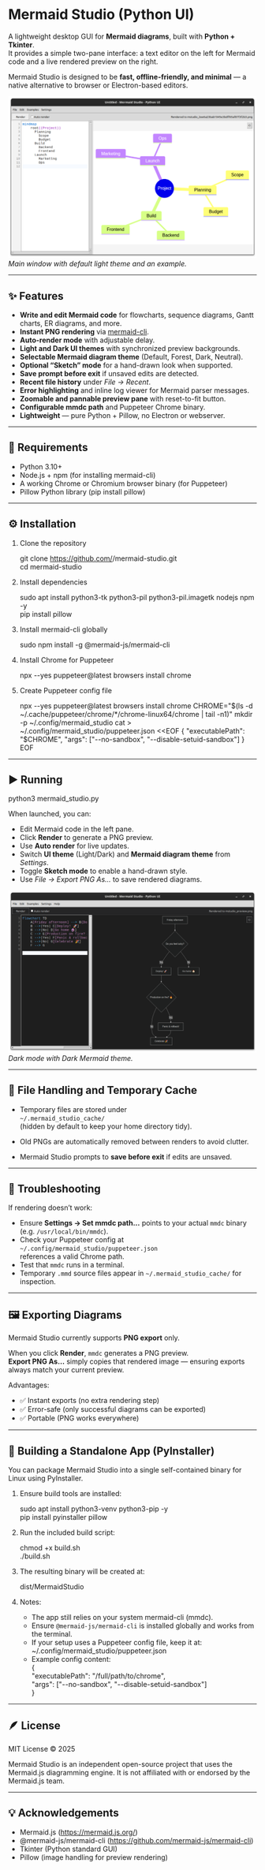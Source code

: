 # Mermaid Studio (Python UI)

A lightweight desktop GUI for **Mermaid diagrams**, built with **Python + Tkinter**.  
It provides a simple two-pane interface: a text editor on the left for Mermaid code and a live rendered preview on the right.  

Mermaid Studio is designed to be **fast, offline-friendly, and minimal** — a native alternative to browser or Electron-based editors.

![Mermaid Studio Screenshot](Screenshot.png)
*Main window with default light theme and an example.*

---

## ✨ Features

- **Write and edit Mermaid code** for flowcharts, sequence diagrams, Gantt charts, ER diagrams, and more.
- **Instant PNG rendering** via [mermaid-cli](https://github.com/mermaid-js/mermaid-cli).
- **Auto-render mode** with adjustable delay.
- **Light and Dark UI themes** with synchronized preview backgrounds.
- **Selectable Mermaid diagram theme** (Default, Forest, Dark, Neutral).
- **Optional “Sketch” mode** for a hand-drawn look when supported.
- **Save prompt before exit** if unsaved edits are detected.
- **Recent file history** under *File → Recent*.
- **Error highlighting** and inline log viewer for Mermaid parser messages.
- **Zoomable and pannable preview pane** with reset-to-fit button.
- **Configurable mmdc path** and Puppeteer Chrome binary.
- **Lightweight** — pure Python + Pillow, no Electron or webserver.

---

## 🧩 Requirements

- Python 3.10+
- Node.js + npm (for installing mermaid-cli)
- A working Chrome or Chromium browser binary (for Puppeteer)
- Pillow Python library (pip install pillow)

---

## ⚙️ Installation

1. Clone the repository

   git clone https://github.com/<yourusername>/mermaid-studio.git  
   cd mermaid-studio

2. Install dependencies

   sudo apt install python3-tk python3-pil python3-pil.imagetk nodejs npm -y  
   pip install pillow

3. Install mermaid-cli globally

   sudo npm install -g @mermaid-js/mermaid-cli

4. Install Chrome for Puppeteer

   npx --yes puppeteer@latest browsers install chrome

5. Create Puppeteer config file

   npx --yes puppeteer@latest browsers install chrome
   CHROME="$(ls -d ~/.cache/puppeteer/chrome/*/chrome-linux64/chrome | tail -n1)"
   mkdir -p ~/.config/mermaid_studio
   cat > ~/.config/mermaid_studio/puppeteer.json <<EOF
   {
   "executablePath": "$CHROME",
   "args": ["--no-sandbox", "--disable-setuid-sandbox"]
   }
   EOF


---

## ▶️ Running

   python3 mermaid_studio.py

When launched, you can:
- Edit Mermaid code in the left pane.
- Click **Render** to generate a PNG preview.
- Use **Auto render** for live updates.
- Switch **UI theme** (Light/Dark) and **Mermaid diagram theme** from *Settings*.
- Toggle **Sketch mode** to enable a hand-drawn style.
- Use *File → Export PNG As…* to save rendered diagrams.

![Dark Theme Example](Screenshot3.png)  
*Dark mode with Dark Mermaid theme.*

---

## 💾 File Handling and Temporary Cache

- Temporary files are stored under  
  `~/.mermaid_studio_cache/`  
  (hidden by default to keep your home directory tidy).

- Old PNGs are automatically removed between renders to avoid clutter.

- Mermaid Studio prompts to **save before exit** if edits are unsaved.

---

## 🧠 Troubleshooting

If rendering doesn’t work:

- Ensure **Settings → Set mmdc path...** points to your actual `mmdc` binary (e.g. `/usr/local/bin/mmdc`).
- Check your Puppeteer config at  
  `~/.config/mermaid_studio/puppeteer.json`  
  references a valid Chrome path.
- Test that `mmdc` runs in a terminal.
- Temporary `.mmd` source files appear in `~/.mermaid_studio_cache/` for inspection.

---

## 🖼️ Exporting Diagrams

Mermaid Studio currently supports **PNG export** only.

When you click **Render**, `mmdc` generates a PNG preview.  
**Export PNG As…** simply copies that rendered image — ensuring exports always match your current preview.

Advantages:
- ✅ Instant exports (no extra rendering step)
- ✅ Error-safe (only successful diagrams can be exported)
- ✅ Portable (PNG works everywhere)

---

## 🧱 Building a Standalone App (PyInstaller)

You can package Mermaid Studio into a single self-contained binary for Linux using PyInstaller.

1. Ensure build tools are installed:

   sudo apt install python3-venv python3-pip -y  
   pip install pyinstaller pillow

2. Run the included build script:

   chmod +x build.sh  
   ./build.sh

3. The resulting binary will be created at:

   dist/MermaidStudio

4. Notes:
   - The app still relies on your system mermaid-cli (mmdc).  
   - Ensure `@mermaid-js/mermaid-cli` is installed globally and works from the terminal.  
   - If your setup uses a Puppeteer config file, keep it at:  
     ~/.config/mermaid_studio/puppeteer.json  
   - Example config content:  
     {  
       "executablePath": "/full/path/to/chrome",  
       "args": ["--no-sandbox", "--disable-setuid-sandbox"]  
     }

---

## 🪶 License

MIT License © 2025

Mermaid Studio is an independent open-source project that uses the Mermaid.js diagramming engine. It is not affiliated with or endorsed by the Mermaid.js team.

---

## 💡 Acknowledgements

- Mermaid.js (https://mermaid.js.org/)  
- @mermaid-js/mermaid-cli (https://github.com/mermaid-js/mermaid-cli)  
- Tkinter (Python standard GUI)
- Pillow (image handling for preview rendering)
